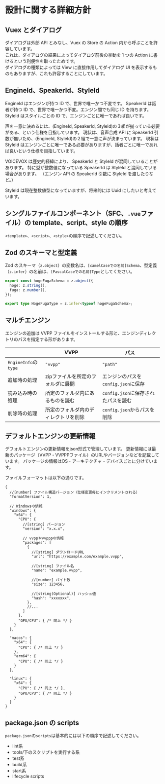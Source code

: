# 設計に関する詳細方針

## Vuex とダイアログ

ダイアログは外部 API とみなし、Vuex の Store の Action 内から呼ぶことを許容しています。  
これは、ダイアログの結果によってダイアログ前後の挙動を 1 つの Action に書けるという利便性を取ったためです。  
ダイアログの種類によっては View に直接作用してダイアログ UI を表示するものもありますが、これも許容することにしています。

## EngineId、SpeakerId、StyleId

EngineId はエンジンが持つ ID で、世界で唯一かつ不変です。
SpeakerId は話者が持つ ID で、世界で唯一かつ不変。エンジン間でも同じ ID を持ちます。
StyleId はスタイルごとの ID で、エンジンごとに唯一であれば良いです。

声を一意に決めるには、(EngineId, SpeakerId, StyleId)の３組が揃っている必要がある、という仕様を目指しています。
現状は、音声合成 API に SpeakerId 引数が無いため、(EngineId, StyleId)の２組で一意に声が決まっています。
現状は StyleId はエンジンごとに唯一である必要がありますが、話者ごとに唯一であれば良いという仕様を目指しています。

VOICEVOX は歴史的経緯により、 SpeakerId と StyleId が混同していることがあります。
特に型が整数値になっている SpeakerId は StyleId と混同している場合があります。
（エンジン API の SpeakerId 引数に StyleId を渡したりなど。）

StyleId は現在整数値型になっていますが、将来的には Uuid にしたいと考えています。

## シングルファイルコンポーネント（SFC、`.vue`ファイル）の template、script、style の順序

`<template>`、`<script>`、`<style>`の順序で記述してください。

## Zod のスキーマと型定義

Zod のスキーマ（`z.object`）の変数名は、`[camelCaseでの名前]Schema`、型定義（`z.infer`）の名前は、`[PascalCaseでの名前]Type`としてください。

```ts
export const hogeFugaSchema = z.object({
  hoge: z.string(),
  fuga: z.number(),
});

export type HogeFugaType = z.infer<typeof hogeFugaSchema>;
```

## マルチエンジン

エンジンの追加は VVPP ファイルをインストールする形と、エンジンディレクトリのパスを指定する形があります。

|                      | VVPP                                 | パス                                |
| -------------------- | ------------------------------------ | ----------------------------------- |
| `EngineInfo`の`type` | `"vvpp"`                             | `"path"`                            |
| 追加時の処理         | zipファイルを所定のフォルダに展開    | エンジンのパスを`config.json`に保存 |
| 読み込み時の処理     | 所定のフォルダ内にあるものを読む     | `config.json`に保存されたパスを読む |
| 削除時の処理         | 所定のフォルダ内のディレクトリを削除 | `config.json`からパスを削除         |

## デフォルトエンジンの更新情報

デフォルトエンジンの更新情報をjson形式で管理しています。
更新情報には最新のパッケージ（VVPP・VVPPPファイル）のURLやバージョンなどを記載しています。
パッケージの情報はOS・アーキテクチャ・デバイスごとに分けています。

ファイルフォーマットは以下の通りです。

```JSONC
{
  //[number] ファイル構造バージョン（仕様変更毎にインクリメントされる）
  "formatVersion": 1,

  // Windowsの情報
  "windows": {
    "x64": {
      "CPU": {
        //[string] バージョン
        "version": "x.x.x",

        // vvppやvvpppの情報
        "packages": [
          {
            //[string] ダウンロードURL
            "url": "https://example.com/example.vvpp",

            //[string] ファイル名
            "name": "example.vvpp",

            //[number] バイト数
            "size": 123456,

            //[string(Optional)] ハッシュ値
            "hash": "xxxxxxx",
          },
          //...
        ]
      },
      "GPU/CPU": { /* 同上 */ }
    }
  },

  "macos": {
    "x64": {
      "CPU": { /* 同上 */ }
    },
    "arm64": {
      "CPU": { /* 同上 */ }
    }
  },

  "linux": {
    "x64": {
      "CPU": { /* 同上 */ },
      "GPU/CPU": { /* 同上 */ }
    }
  }
}
```

## package.json の scripts

`package.json`の`scripts`は基本的には以下の順序で記述してください。
- lint系
- tools/下のスクリプトを実行する系
- test系
- build系
- start系
- lifecycle scripts
